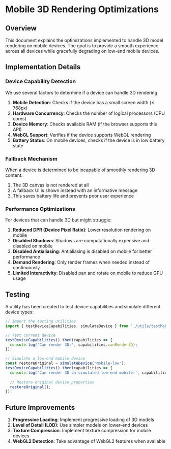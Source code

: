 # Mobile 3D Rendering Optimizations

## Overview

This document explains the optimizations implemented to handle 3D model rendering on mobile devices. The goal is to provide a smooth experience across all devices while gracefully degrading on low-end mobile devices.

## Implementation Details

### Device Capability Detection

We use several factors to determine if a device can handle 3D rendering:

1. **Mobile Detection**: Checks if the device has a small screen width (≤ 768px)
2. **Hardware Concurrency**: Checks the number of logical processors (CPU cores)
3. **Device Memory**: Checks available RAM (if the browser supports this API)
4. **WebGL Support**: Verifies if the device supports WebGL rendering
5. **Battery Status**: On mobile devices, checks if the device is in low battery state

### Fallback Mechanism

When a device is determined to be incapable of smoothly rendering 3D content:

1. The 3D canvas is not rendered at all
2. A fallback UI is shown instead with an informative message
3. This saves battery life and prevents poor user experience

### Performance Optimizations

For devices that can handle 3D but might struggle:

1. **Reduced DPR (Device Pixel Ratio)**: Lower resolution rendering on mobile
2. **Disabled Shadows**: Shadows are computationally expensive and disabled on mobile
3. **Disabled Antialiasing**: Antialiasing is disabled on mobile for better performance
4. **Demand Rendering**: Only render frames when needed instead of continuously
5. **Limited Interactivity**: Disabled pan and rotate on mobile to reduce GPU usage

## Testing

A utility has been created to test device capabilities and simulate different device types:

```javascript
// Import the testing utilities
import { testDeviceCapabilities, simulateDevice } from './utils/testMobileRendering';

// Test current device
testDeviceCapabilities().then(capabilities => {
  console.log('Can render 3D:', capabilities.canRender3D);
});

// Simulate a low-end mobile device
const restoreOriginal = simulateDevice('mobile-low');
testDeviceCapabilities().then(capabilities => {
  console.log('Can render 3D on simulated low-end mobile:', capabilities.canRender3D);
  
  // Restore original device properties
  restoreOriginal();
});
```

## Future Improvements

1. **Progressive Loading**: Implement progressive loading of 3D models
2. **Level of Detail (LOD)**: Use simpler models on lower-end devices
3. **Texture Compression**: Implement texture compression for mobile devices
4. **WebGL2 Detection**: Take advantage of WebGL2 features when available